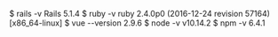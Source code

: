 $ rails -v
Rails 5.1.4
$ ruby -v
ruby 2.4.0p0 (2016-12-24 revision 57164) [x86_64-linux]
$ vue --version
2.9.6
$ node -v
v10.14.2
$ npm -v
6.4.1

